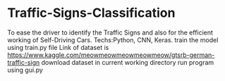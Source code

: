 # Traffic-Signs-Classification
To ease the driver to identify the Traffic Signs and also for the efficient working of Self-Driving Cars. Techs:Python, CNN, Keras.
train the model using train.py file
Link of dataset is https://www.kaggle.com/meowmeowmeowmeowmeow/gtsrb-german-traffic-sign
download dataset in current working directory
run program using gui.py

